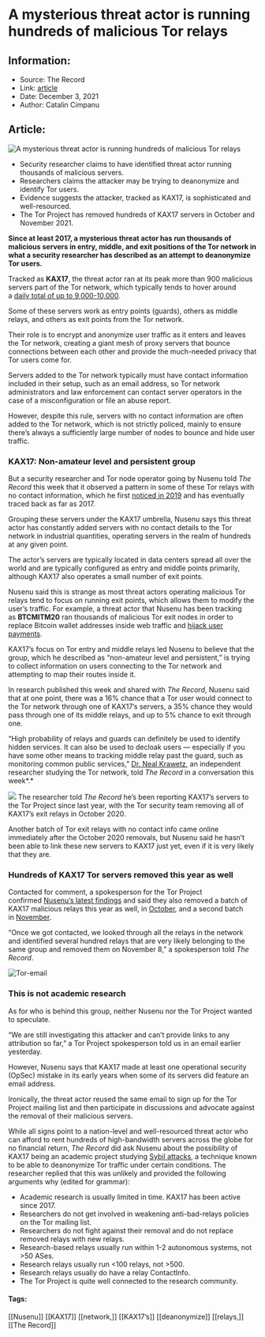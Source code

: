 # A mysterious threat actor is running hundreds of malicious Tor relays
### 

## Information:
+ Source: The Record
+ Link: [article](https://therecord.media/a-mysterious-threat-actor-is-running-hundreds-of-malicious-tor-relays/)
+ Date: December 3, 2021
+ Author: Catalin Cimpanu


## Article:
![A mysterious threat actor is running hundreds of malicious Tor relays](https://therecord.media/wp-content/uploads/2021/12/Tor-Project.png)

* Security researcher claims to have identified threat actor running thousands of malicious servers.
* Researchers claims the attacker may be trying to deanonymize and identify Tor users.
* Evidence suggests the attacker, tracked as KAX17, is sophisticated and well-resourced.
* The Tor Project has removed hundreds of KAX17 servers in October and November 2021.


**Since at least 2017, a mysterious threat actor has run thousands of malicious servers in entry, middle, and exit positions of the Tor network in what a security researcher has described as an attempt to deanonymize Tor users.**


Tracked as **KAX17**, the threat actor ran at its peak more than 900 malicious servers part of the Tor network, which typically tends to hover around a [daily total of up to 9,000-10,000](https://metrics.torproject.org/networksize.html).


Some of these servers work as entry points (guards), others as middle relays, and others as exit points from the Tor network.


Their role is to encrypt and anonymize user traffic as it enters and leaves the Tor network, creating a giant mesh of proxy servers that bounce connections between each other and provide the much-needed privacy that Tor users come for.


Servers added to the Tor network typically must have contact information included in their setup, such as an email address, so Tor network administrators and law enforcement can contact server operators in the case of a misconfiguration or file an abuse report.


However, despite this rule, servers with no contact information are often added to the Tor network, which is not strictly policed, mainly to ensure there’s always a sufficiently large number of nodes to bounce and hide user traffic.


### KAX17: Non-amateur level and persistent group


But a security researcher and Tor node operator going by Nusenu told *The Record* this week that it observed a pattern in some of these Tor relays with no contact information, which he first [noticed in 2019](https://nusenu.medium.com/the-growing-problem-of-malicious-relays-on-the-tor-network-2f14198af548) and has eventually traced back as far as 2017.


Grouping these servers under the KAX17 umbrella, Nusenu says this threat actor has constantly added servers with no contact details to the Tor network in industrial quantities, operating servers in the realm of hundreds at any given point.


The actor’s servers are typically located in data centers spread all over the world and are typically configured as entry and middle points primarily, although KAX17 also operates a small number of exit points.


Nusenu said this is strange as most threat actors operating malicious Tor relays tend to focus on running exit points, which allows them to modify the user’s traffic. For example, a threat actor that Nusenu has been tracking as **BTCMITM20** ran thousands of malicious Tor exit nodes in order to replace Bitcoin wallet addresses inside web traffic and [hijack user payments](https://therecord.media/thousands-of-tor-exit-nodes-attacked-cryptocurrency-users-over-the-past-year/).


KAX17’s focus on Tor entry and middle relays led Nusenu to believe that the group, which he described as “non-amateur level and persistent,” is trying to collect information on users connecting to the Tor network and attempting to map their routes inside it.


In research published this week and shared with *The Record*, Nusenu said that at one point, there was a 16% chance that a Tor user would connect to the Tor network through one of KAX17’s servers, a 35% chance they would pass through one of its middle relays, and up to 5% chance to exit through one.


“High probability of relays and guards can definitely be used to identify hidden services. It can also be used to decloak users — especially if you have some other means to tracking middle relay past the guard, such as monitoring common public services,” [Dr. Neal Krawetz](http://www.hackerfactor.com/), an independent researcher studying the Tor network, told *The Record* in a conversation this week*.*


![](https://www-therecord.recfut.com/wp-content/uploads/2021/12/Tor-KAX17.png)
The researcher told *The Record* he’s been reporting KAX17’s servers to the Tor Project since last year, with the Tor security team removing all of KAX17’s exit relays in October 2020.


Another batch of Tor exit relays with no contact info came online immediately after the October 2020 removals, but Nusenu said he hasn’t been able to link these new servers to KAX17 just yet, even if it is very likely that they are.


### Hundreds of KAX17 Tor servers removed this year as well


Contacted for comment, a spokesperson for the Tor Project confirmed [Nusenu’s latest findings](https://nusenu.medium.com/is-kax17-performing-de-anonymization-attacks-against-tor-users-42e566defce8) and said they also removed a batch of KAX17 malicious relays this year as well, in [October](https://gitlab.torproject.org/tpo/network-health/team/-/wikis/Rejected-fingerprints-found-in-attacks), and a second batch in [November](https://lists.torproject.org/pipermail/tor-relays/2021-November/019980.html).


“Once we got contacted, we looked through all the relays in the network and identified several hundred relays that are very likely belonging to the same group and removed them on November 8,” a spokesperson told *The Record*.


![Tor-email](https://www-therecord.recfut.com/wp-content/uploads/2021/12/Tor-email.png)
### This is not academic research


As for who is behind this group, neither Nusenu nor the Tor Project wanted to speculate.


“We are still investigating this attacker and can’t provide links to any attribution so far,” a Tor Project spokesperson told us in an email earlier yesterday.


However, Nusenu says that KAX17 made at least one operational security (OpSec) mistake in its early years when some of its servers did feature an email address.


Ironically, the threat actor reused the same email to sign up for the Tor Project mailing list and then participate in discussions and advocate against the removal of their malicious servers.


While all signs point to a nation-level and well-resourced threat actor who can afford to rent hundreds of high-bandwidth servers across the globe for no financial return, *The Record* did ask Nusenu about the possibility of KAX17 being an academic project studying [Sybil attacks](https://en.wikipedia.org/wiki/Sybil_attack), a technique known to be able to deanonymize Tor traffic under certain conditions. The researcher replied that this was unlikely and provided the following arguments why (edited for grammar):


* Academic research is usually limited in time. KAX17 has been active since 2017.
* Researchers do not get involved in weakening anti-bad-relays policies on the Tor mailing list.
* Researchers do not fight against their removal and do not replace removed relays with new relays.
* Research-based relays usually run within 1-2 autonomous systems, not >50 ASes.
* Research relays usually run <100 relays, not >500.
* Research relays usually do have a relay ContactInfo.
* The Tor Project is quite well connected to the research community.





#### Tags:
[[Nusenu]] [[KAX17]] [[network,]] [[KAX17’s]] [[deanonymize]] [[relays,]] [[The Record]]
